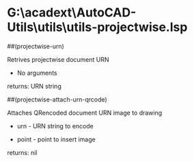 # G:\acadext\AutoCAD-Utils\utils\utils-projectwise.lsp
##(projectwise-urn)
Retrives projectwise document URN
* No arguments
returns: URN string
##(projectwise-attach-urn-qrcode)
Attaches QRencoded document URN image to drawing
* urn - URN string to encode
* point - point to insert image
returns: nil
